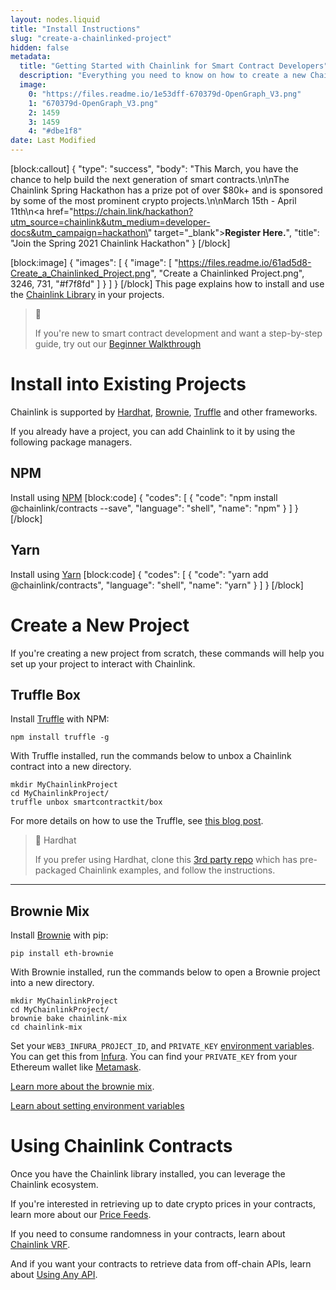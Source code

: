 ```yaml
---
layout: nodes.liquid
title: "Install Instructions"
slug: "create-a-chainlinked-project"
hidden: false
metadata: 
  title: "Getting Started with Chainlink for Smart Contract Developers"
  description: "Everything you need to know on how to create a new Chainlink project or update an existing one using the Chainlink Library for Solidity"
  image: 
    0: "https://files.readme.io/1e53dff-670379d-OpenGraph_V3.png"
    1: "670379d-OpenGraph_V3.png"
    2: 1459
    3: 1459
    4: "#dbe1f8"
date: Last Modified
---
```

[block:callout]
{
  "type": "success",
  "body": "This March, you have the chance to help build the next generation of smart contracts.\n\nThe Chainlink Spring Hackathon has a prize pot of over $80k+ and is sponsored by some of the most prominent crypto projects.\n\nMarch 15th - April 11th\n<a href=\"https://chain.link/hackathon?utm_source=chainlink&utm_medium=developer-docs&utm_campaign=hackathon\" target=\"_blank\"><b>Register Here.</b></a>",
  "title": "Join the Spring 2021 Chainlink Hackathon"
}
[/block]

[block:image]
{
  "images": [
    {
      "image": [
        "https://files.readme.io/61ad5d8-Create_a_Chainlinked_Project.png",
        "Create a Chainlinked Project.png",
        3246,
        731,
        "#f7f8fd"
      ]
    }
  ]
}
[/block]
This page explains how to install and use the [Chainlink Library](doc:chainlink-framework) in your projects.

> 📘 
>
> If you're new to smart contract development and want a step-by-step guide, try out our [Beginner Walkthrough](doc:example-walkthrough) 

# Install into Existing Projects

Chainlink is supported by <a href="http://hardhat.org" target="_blank">Hardhat</a>, <a href="https://eth-brownie.readthedocs.io/en/stable" target="_blank">Brownie</a>, <a href="https://www.trufflesuite.com" target="_blank">Truffle</a> and other frameworks.

If you already have a project, you can add Chainlink to it by using the following package managers.

## NPM 

Install using <a href="https://www.npmjs.com/" target="_blank" rel="noreferrer, noopener">NPM</a>
[block:code]
{
  "codes": [
    {
      "code": "npm install @chainlink/contracts --save",
      "language": "shell",
      "name": "npm"
    }
  ]
}
[/block]
## Yarn

Install using <a href="https://yarnpkg.com/" target="_blank" rel="noreferrer, noopener">Yarn</a>
[block:code]
{
  "codes": [
    {
      "code": "yarn add @chainlink/contracts",
      "language": "shell",
      "name": "yarn"
    }
  ]
}
[/block]
# Create a New Project

If you're creating a new project from scratch, these commands will help you set up your project to interact with Chainlink.

## Truffle Box

Install <a href="https://www.trufflesuite.com/truffle" target="_blank" rel="noreferrer, noopener">Truffle</a> with NPM:

```shell
npm install truffle -g
```

With Truffle installed, run the commands below to unbox a Chainlink contract into a new directory.

```shell Truffle
mkdir MyChainlinkProject
cd MyChainlinkProject/
truffle unbox smartcontractkit/box
```

For more details on how to use the Truffle, see <a href="https://www.trufflesuite.com/blog/using-truffle-to-interact-with-chainlink-smart-contracts" target="_blank">this blog post</a>.

> 👷 Hardhat
>
> If you prefer using Hardhat, clone this [3rd party repo](https://github.com/pappas999/chainlink-hardhat-box) which has pre-packaged Chainlink examples, and follow the instructions.

___

## Brownie Mix

Install <a href="https://eth-brownie.readthedocs.io/en/stable/install.html" target="_blank" rel="noreferrer, noopener">Brownie</a> with pip:

```shell
pip install eth-brownie
```

With Brownie installed, run the commands below to open a Brownie project into a new directory.

```shell Truffle
mkdir MyChainlinkProject
cd MyChainlinkProject/
brownie bake chainlink-mix
cd chainlink-mix
```

Set your `WEB3_INFURA_PROJECT_ID`, and `PRIVATE_KEY` <a target="_blank" href="https://www.twilio.com/blog/2017/01/how-to-set-environment-variables.html">environment variables</a>. You can get this from <a target="_blank" href="https://infura.io/">Infura</a>. You can find your `PRIVATE_KEY` from your Ethereum wallet like <a target="_blank" href="https://metamask.io/">Metamask</a>. 

<a target="_blank" href="https://github.com/smartcontractkit/chainlink-mix">Learn more about the brownie mix</a>. 

<a target="_blank" href="https://www.twilio.com/blog/2017/01/how-to-set-environment-variables.html">Learn about setting environment variables</a>


# Using Chainlink Contracts

Once you have the Chainlink library installed, you can leverage the Chainlink ecosystem. 

If you're interested in retrieving up to date crypto prices in your contracts, learn more about our [Price Feeds](doc:using-chainlink-reference-contracts). 

If you need to consume randomness in your contracts, learn about [Chainlink VRF](doc:chainlink-vrf). 

And if you want your contracts to retrieve data from off-chain APIs, learn about [Using Any API](doc:request-and-receive-data).